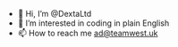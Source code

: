 - 👋 Hi, I’m @DextaLtd
- 👀 I’m interested in coding in plain English
- 📫 How to reach me ad@teamwest.uk

<!---
DextaLtd/DextaLtd is a ✨ special ✨ repository because its `README.md` (this file) appears on your GitHub profile.
You can click the Preview link to take a look at your changes.
--->
